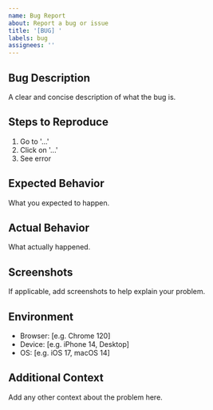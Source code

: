 ```yaml
---
name: Bug Report
about: Report a bug or issue
title: '[BUG] '
labels: bug
assignees: ''
---
```


## Bug Description
A clear and concise description of what the bug is.

## Steps to Reproduce
1. Go to '...'
2. Click on '...'
3. See error

## Expected Behavior
What you expected to happen.

## Actual Behavior
What actually happened.

## Screenshots
If applicable, add screenshots to help explain your problem.

## Environment
- Browser: [e.g. Chrome 120]
- Device: [e.g. iPhone 14, Desktop]
- OS: [e.g. iOS 17, macOS 14]

## Additional Context
Add any other context about the problem here.
